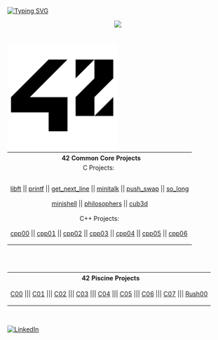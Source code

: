<a href="https://git.io/typing-svg"><img src="https://readme-typing-svg.demolab.com?font=Fira+Code&size=30&pause=1000&color=FFFFFF&background=FF000000&vCenter=true&width=1000&lines=++++Hi!+My+name+is+Pawel+and+I'm+currently+a+42+student" alt="Typing SVG" /></a>
<p align="center">
    <img src="https://skillicons.dev/icons?i=c,cpp,python,docker,git,github"/>
</p>
<br>
<a href="https://www.42heilbronn.de/en/?_gl=1*138a8s*_up*MQ..&gclid=Cj0KCQjww5u2BhDeARIsALBuLnPIqIUVFLC692elBFgjtKE8jnV5W0YhCH9zJADNEJ-jPBlSYaDuDLAaAlXKEALw_wcB">
  <img align="left" src="https://github.com/paprzyby/paprzyby/blob/main/42_Logo.png"
        width="250" 
       height="250" />
</a>
<table align="center">
<tr>
<th align="center"> &nbsp; 42 Common Core Projects</th>
</tr>
<tr>
<td>
     &nbsp;&nbsp;&nbsp;&nbsp;&nbsp;&nbsp;&nbsp;&nbsp;&nbsp;&nbsp;&nbsp;&nbsp;&nbsp;&nbsp;&nbsp;&nbsp;&nbsp;&nbsp;&nbsp;&nbsp;&nbsp;&nbsp;&nbsp;&nbsp;&nbsp;&nbsp;&nbsp;&nbsp;&nbsp;&nbsp;&nbsp;&nbsp;&nbsp;&nbsp;&nbsp;&nbsp;&nbsp;&nbsp;&nbsp;&nbsp;&nbsp;&nbsp;&nbsp;&nbsp;C Projects:
<br>
<br>

[libft](https://github.com/paprzyby/libft) || [printf](https://github.com/paprzyby/ft_printf) || [get_next_line](https://github.com/paprzyby/get_next_line)
|| [minitalk](https://github.com/paprzyby/minitalk) || [push_swap](https://github.com/paprzyby/push_swap) || [so_long](https://github.com/paprzyby/so_long)
<br>
<br>
&nbsp;&nbsp;&nbsp;&nbsp;&nbsp;&nbsp;&nbsp;&nbsp;&nbsp;&nbsp;&nbsp;&nbsp;&nbsp;&nbsp;&nbsp;&nbsp;&nbsp;&nbsp;&nbsp;&nbsp;&nbsp;&nbsp;&nbsp;&nbsp; [minishell](https://github.com/paprzyby/minishell) || [philosophers](https://github.com/paprzyby/philo) || [cub3d](https://github.com/paprzyby/cub3d)
<br>
<br>
    &nbsp;&nbsp;&nbsp;&nbsp;&nbsp;&nbsp;&nbsp;&nbsp;&nbsp;&nbsp;&nbsp;&nbsp;&nbsp;&nbsp;&nbsp;&nbsp;&nbsp;&nbsp;&nbsp;&nbsp;&nbsp;&nbsp;&nbsp;&nbsp;&nbsp;&nbsp;&nbsp;&nbsp;&nbsp;&nbsp;&nbsp;&nbsp;&nbsp;&nbsp;&nbsp;&nbsp;&nbsp;&nbsp;&nbsp;&nbsp;&nbsp;&nbsp;C++ Projects:
<br>
<br>
[cpp00](https://github.com/paprzyby/cpp00) || [cpp01](https://github.com/paprzyby/cpp01) || [cpp02](https://github.com/paprzyby/cpp02) || [cpp03](https://github.com/paprzyby/cpp03)
|| [cpp04](https://github.com/paprzyby/cpp04) || [cpp05](https://github.com/paprzyby/cpp05) || [cpp06](https://github.com/paprzyby/cpp06)

</td>
</tr> </table>
<br>
<table align="center">
<tr>
<th align="center"> &nbsp; 42 Piscine Projects</th>
</tr>
<br>
<tr>
<td>

[C00](https://github.com/paprzyby/42-Piscine/tree/main/C00) ||| [C01](https://github.com/paprzyby/42-Piscine/tree/main/C01) ||| [C02](https://github.com/paprzyby/42-Piscine/tree/main/C02)
||| [C03](https://github.com/paprzyby/42-Piscine/tree/main/C03) ||| [C04](https://github.com/paprzyby/42-Piscine/tree/main/C04) ||| [C05](https://github.com/paprzyby/42-Piscine/tree/main/C05)
||| [C06](https://github.com/paprzyby/42-Piscine/tree/main/C06) ||| [C07](https://github.com/paprzyby/42-Piscine/tree/main/C07) ||| [Rush00](https://github.com/paprzyby/Rush00)

</td> </tr> </table>
<br>

[![LinkedIn](https://img.shields.io/badge/LinkedIn-%230077B5.svg?logo=linkedin&logoColor=white)](https://linkedin.com/in/pawel-przybyla-52296431a)
